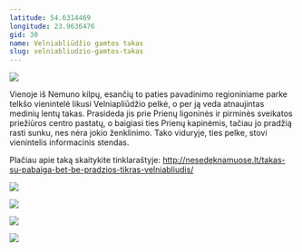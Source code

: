 ```yaml
---
latitude: 54.6314469
longitude: 23.9636476
gid: 30
name: Velniabliūdžio gamtos takas
slug: velniabliudzio-gamtos-takas
---
```

![](https://doc-0s-ag-mymaps.googleusercontent.com/untrusted/hostedimage/ihucu48q9m5s1hftel5u85tfdc/mcitftljio27pqjukmjmkbn6jo/1641717000000/-WPmm_dsOCr8C_2Ftfdhs7CzXYdOD0wc/*/6AIsG_vYGB_vq9gacstJe4GjX2VoPQwai9pf2ZtjqUHUTM9TRkmJ8oqdnfm8VP1viN--TlK3qTVUuBn_d8dRWfxFxwQ0GoDRxlLGzxb3EQuCHkqzaGOpsdJldjojvCiQB8eog6XC_E5KPBTxukIW7aTr-A4XjrRH_AkBFgz44Nze6FFEbeceNAQgEu8vIsjsG0Q?session=0&fife)  
  
Vienoje iš Nemuno kilpų, esančių to paties pavadinimo regioniniame parke telkšo vienintelė likusi Velniapliūdžio pelkė, o per ją veda atnaujintas medinių lentų takas. Prasideda jis prie Prienų ligoninės ir pirminės sveikatos priežiūros centro pastatų, o baigiasi ties Prienų kapinėmis, tačiau jo pradžią rasti sunku, nes nėra jokio ženklinimo. Tako viduryje, ties pelke, stovi vienintelis informacinis stendas.  
  
Plačiau apie taką skaitykite tinklaraštyje: http://nesedeknamuose.lt/takas-su-pabaiga-bet-be-pradzios-tikras-velniabliudis/  
  
![](https://doc-00-ag-mymaps.googleusercontent.com/untrusted/hostedimage/ihucu48q9m5s1hftel5u85tfdc/m2cuiirp692lmofk4utdvvv5ic/1641717000000/-WPmm_dsOCr8C_2Ftfdhs7CzXYdOD0wc/*/6AIsG_vb2M7zPsD5ssrP0GIeLE-4XtMTRlNkx9vW4yJLGUjIWB6R2_ccSohZFkhdlTrKSR9HEIKTz39xPye2qOSBszh1xcIZcH6Cqvki85_pBbII4DbSIE1W4nTQ579kCHpJmkPWPPUGfndMhwMgDOnL7sID6X4OHIM2hCIi6axTDk8exBT6Irx1Xwp4XveQSvw?session=0&fife)  
  
![](https://doc-0c-ag-mymaps.googleusercontent.com/untrusted/hostedimage/ihucu48q9m5s1hftel5u85tfdc/6atg4b368kll4diro8rk0vecmc/1641717000000/-WPmm_dsOCr8C_2Ftfdhs7CzXYdOD0wc/*/6AIsG_vZ-nEk1KH11h_zKFFz2N-ep55bE_fY42k86ZfYs8voncRrbvRACPSAqGP5bLgK_jchtSrLzJl2LkYSPSSS9c5mmSWY59iEFem5XMe0dAKzJPSxg8OaDPMtjNiwcRxdgk6r3nidczYF75WlmFER6e5InijUVzT0Jq8GlAZnWRPEJZ4G3b4g7Jsr3xewIUQ?session=0&fife)  
  
![](https://doc-0s-ag-mymaps.googleusercontent.com/untrusted/hostedimage/ihucu48q9m5s1hftel5u85tfdc/oh4uiuj9q0bgtgp0aatdnscbmo/1641717000000/-WPmm_dsOCr8C_2Ftfdhs7CzXYdOD0wc/*/6AIsG_vaN0_ancOn94OzTGK8BKCJUPaKRjDdnV1xZihKwh6AZsoPZBCXmCUlg_IK7wUQKelighZVd99faFno6YqamGE864kqoPy_HQ-TutfADJ5t8aBCv0y4LTWwjb__Xi1qE2OfgnoVpNyH7UA2UcjijflM_BX1wLcXkHJ46OZWonpszSJ9EsJaeXNL5zhD8WA?session=0&fife)  
  
![](https://doc-0g-ag-mymaps.googleusercontent.com/untrusted/hostedimage/ihucu48q9m5s1hftel5u85tfdc/dhgqkgme6vhcdb2i1u1aosbfo4/1641717000000/-WPmm_dsOCr8C_2Ftfdhs7CzXYdOD0wc/*/6AIsG_vbF0i58bBsVtd24HoYEhQMPvyrvuRp_0Dolwieo8NDAbJ6Ru2L0d-eYYzz6oJtgA6Lhzae_rRqcirnfOwdOyk7B4nplAyTKaGNWNJOiUyIFip-aO-pAeU1akIhq3KkeXWgLNOCBm3syRgKHjW3f_7aA0STi9xKYcccgPmQ2lNK4jQZrGZXbNgFTFjsyqw?session=0&fife)
